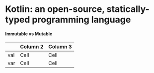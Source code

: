 Kotlin: an open-source, statically-typed programming language
====

#### Immutable vs Mutable
|        | Column 2 | Column 3 |
|--------|----------|----------|
| val    | Cell     | Cell     |
| var    | Cell     | Cell     |
